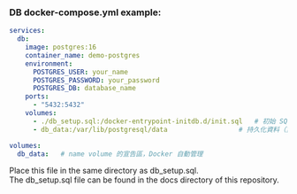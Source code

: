 ### DB docker-compose.yml example:

```yaml
services:
  db:
    image: postgres:16
    container_name: demo-postgres
    environment:
      POSTGRES_USER: your_name
      POSTGRES_PASSWORD: your_password
      POSTGRES_DB: database_name
    ports:
      - "5432:5432"
    volumes:
      - ./db_setup.sql:/docker-entrypoint-initdb.d/init.sql   # 初始 SQL（只執行一次）
      - db_data:/var/lib/postgresql/data                  # 持久化資料（重點）

volumes:
  db_data:   # name volume 的宣告區，Docker 自動管理
```

Place this file in the same directory as db_setup.sql.  
The db_setup.sql file can be found in the docs directory of this repository.
